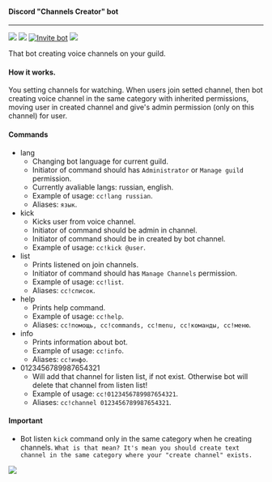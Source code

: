 #### Discord "Channels Creator" bot
---

![](https://img.shields.io/github/workflow/status/Satont/channelsbot/Node.js%20CI/master?style=for-the-badge) ![](https://img.shields.io/david/satont/channelsbot?style=for-the-badge) [![Invite bot](https://img.shields.io/badge/invite-bot-blue?label=invite&color=7289da&logo=discord&style=for-the-badge&logoColor=7289da)](https://discord.com/api/oauth2/authorize?client_id=706630095812558900&permissions=8&scope=bot) ![](https://img.shields.io/badge/dynamic/json?logo=discord&color=7289da&label=guilds&query=length&url=https://channels-bot.tk/api/v1/guilds&style=for-the-badge)

That bot creating voice channels on your guild.

#### How it works.

You setting channels for watching. When users join setted channel, then bot creating voice channel in the same category with inherited permissions, moving user in created channel and give's admin permission (only on this channel) for user.

#### Commands
  - lang 
    - Changing bot language for current guild.
    - Initiator of command should has `Administrator` or `Manage guild` permission.
    - Currently avaliable langs: russian, english.
    - Example of usage: `cc!lang russian`.
    - Aliases: `язык`.
 - kick 
    - Kicks user from voice channel.
    - Initiator of command should be admin in channel.
    - Initiator of command should be in created by bot channel.
    - Example of usage: `cc!kick @user`.
  - list 
    - Prints listened on join channels.
    - Initiator of command should has `Manage Channels` permission.
    - Example of usage: `cc!list`.
    - Aliases: `сс!список`.
  - help 
    - Prints help command.
    - Example of usage: `cc!help`.
    - Aliases: `cc!помощь, cc!commands, cc!menu, cc!команды, cc!меню`.
  - info 
    - Prints information about bot.
    - Example of usage: `cc!info`.
    - Aliases: `cc!инфо`.
  - 0123456789987654321
    - Will add that channel for listen list, if not exist. Otherwise bot will delete that channel from listen list!
    - Example of usage: `cc!0123456789987654321`.
    - Aliases: `cc!channel 0123456789987654321`.

#### Important
  - Bot listen `kick` command only in the same category when he creating channels.
   `What is that mean? It's mean you should create text channel in the same category where your "create channel" exists.`
   
   ![](https://i.imgur.com/WfDVCdh.gif)
